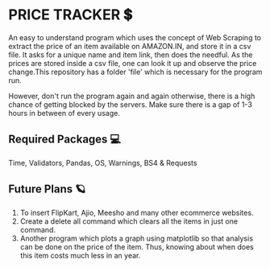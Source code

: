 # PRICE TRACKER 💲
An easy to understand program which uses the concept of Web Scraping to extract the price of an item available on AMAZON.IN, and store it in a csv file. It asks for a unique name and item link, then does the needful. As the prices are stored inside a csv file, one can look it up and observe the price change.This repository has a folder 'file' which is necessary for the program run.

However, don't run the program again and again otherwise, there is a high chance of getting blocked by the servers. Make sure there is a gap of 1-3 hours in between of every usage.

## Required Packages 💻
Time, Validators, Pandas, OS, Warnings, BS4 & Requests

## Future Plans 🪐
1. To insert FlipKart, Ajio, Meesho and many other ecommerce websites.
2. Create a delete all command which clears all the items in just one command.
3. Another program which plots a graph using matplotlib so that analysis can be done on the price of the item. Thus, knowing about when does this item costs much less in an year.